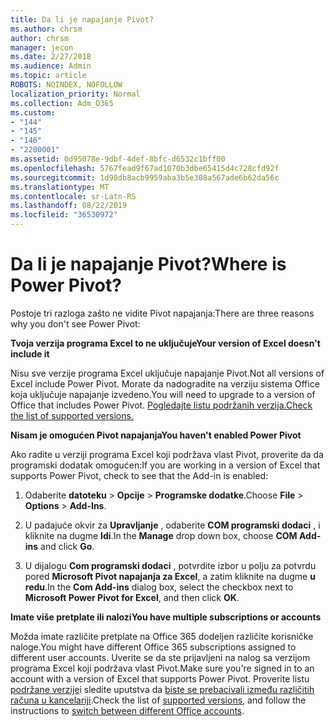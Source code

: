 ```yaml
---
title: Da li je napajanje Pivot?
ms.author: chrsm
author: chrsm
manager: jecon
ms.date: 2/27/2018
ms.audience: Admin
ms.topic: article
ROBOTS: NOINDEX, NOFOLLOW
localization_priority: Normal
ms.collection: Adm_O365
ms.custom:
- "144"
- "145"
- "146"
- "2200001"
ms.assetid: 0d95078e-9dbf-4def-8bfc-d6532c1bff00
ms.openlocfilehash: 5767fead9f67ad1070b3dbe65415d4c728cfd92f
ms.sourcegitcommit: 1d98db8acb9959aba3b5e308a567ade6b62da56c
ms.translationtype: MT
ms.contentlocale: sr-Latn-RS
ms.lasthandoff: 08/22/2019
ms.locfileid: "36530972"
---
```

# <a name="where-is-power-pivot"></a><span data-ttu-id="c616f-102">Da li je napajanje Pivot?</span><span class="sxs-lookup"><span data-stu-id="c616f-102">Where is Power Pivot?</span></span>

<span data-ttu-id="c616f-103">Postoje tri razloga zašto ne vidite Pivot napajanja:</span><span class="sxs-lookup"><span data-stu-id="c616f-103">There are three reasons why you don't see Power Pivot:</span></span>
  
<span data-ttu-id="c616f-104">**Tvoja verzija programa Excel to ne uključuje**</span><span class="sxs-lookup"><span data-stu-id="c616f-104">**Your version of Excel doesn't include it**</span></span>
  
<span data-ttu-id="c616f-105">Nisu sve verzije programa Excel uključuje napajanje Pivot.</span><span class="sxs-lookup"><span data-stu-id="c616f-105">Not all versions of Excel include Power Pivot.</span></span> <span data-ttu-id="c616f-106">Morate da nadogradite na verziju sistema Office koja uključuje napajanje izvedeno.</span><span class="sxs-lookup"><span data-stu-id="c616f-106">You will need to upgrade to a version of Office that includes Power Pivot.</span></span> [<span data-ttu-id="c616f-107">Pogledajte listu podržanih verzija.</span><span class="sxs-lookup"><span data-stu-id="c616f-107">Check the list of supported versions.</span></span>](https://support.office.com/article/aa64e217-4b6e-410b-8337-20b87e1c2a4b.aspx)
  
<span data-ttu-id="c616f-108">**Nisam je omogućen Pivot napajanja**</span><span class="sxs-lookup"><span data-stu-id="c616f-108">**You haven't enabled Power Pivot**</span></span>
  
<span data-ttu-id="c616f-109">Ako radite u verziji programa Excel koji podržava vlast Pivot, proverite da da programski dodatak omogućen:</span><span class="sxs-lookup"><span data-stu-id="c616f-109">If you are working in a version of Excel that supports Power Pivot, check to see that the Add-in is enabled:</span></span>
  
1. <span data-ttu-id="c616f-110">Odaberite **datoteku** \> **Opcije** \> **Programske dodatke**.</span><span class="sxs-lookup"><span data-stu-id="c616f-110">Choose **File** \> **Options** \> **Add-Ins**.</span></span>

2. <span data-ttu-id="c616f-111">U padajuće okvir za **Upravljanje** , odaberite **COM programski dodaci** , i kliknite na dugme **Idi**.</span><span class="sxs-lookup"><span data-stu-id="c616f-111">In the **Manage** drop down box, choose **COM Add-ins** and click **Go**.</span></span>

3. <span data-ttu-id="c616f-112">U dijalogu **Com programski dodaci** , potvrdite izbor u polju za potvrdu pored **Microsoft Pivot napajanja za Excel**, a zatim kliknite na dugme **u redu**.</span><span class="sxs-lookup"><span data-stu-id="c616f-112">In the **Com Add-ins** dialog box, select the checkbox next to **Microsoft Power Pivot for Excel**, and then click **OK**.</span></span>

<span data-ttu-id="c616f-113">**Imate više pretplate ili nalozi**</span><span class="sxs-lookup"><span data-stu-id="c616f-113">**You have multiple subscriptions or accounts**</span></span>
  
<span data-ttu-id="c616f-114">Možda imate različite pretplate na Office 365 dodeljen različite korisničke naloge.</span><span class="sxs-lookup"><span data-stu-id="c616f-114">You might have different Office 365 subscriptions assigned to different user accounts.</span></span> <span data-ttu-id="c616f-115">Uverite se da ste prijavljeni na nalog sa verzijom programa Excel koji podržava vlast Pivot.</span><span class="sxs-lookup"><span data-stu-id="c616f-115">Make sure you're signed in to an account with a version of Excel that supports Power Pivot.</span></span> <span data-ttu-id="c616f-116">Proverite listu [podržane verzije](https://support.office.com/article/aa64e217-4b6e-410b-8337-20b87e1c2a4b.aspx)i sledite uputstva da [biste se prebacivali između različitih računa u kancelariji](https://support.office.com/article/b9582171-fd1f-4284-9846-bdd72bb28426.aspx#BKMK_WebSwitchAccounts).</span><span class="sxs-lookup"><span data-stu-id="c616f-116">Check the list of [supported versions](https://support.office.com/article/aa64e217-4b6e-410b-8337-20b87e1c2a4b.aspx), and follow the instructions to [switch between different Office accounts](https://support.office.com/article/b9582171-fd1f-4284-9846-bdd72bb28426.aspx#BKMK_WebSwitchAccounts).</span></span>
